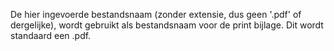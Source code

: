 De hier ingevoerde bestandsnaam (zonder extensie, dus geen '.pdf' of dergelijke), wordt gebruikt als bestandsnaam voor de print bijlage.
Dit wordt standaard een .pdf.
